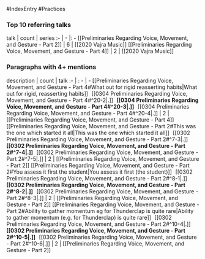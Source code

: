 #IndexEntry #Practices

### Top 10 referring talks
talk | count | series
:- | - |: -
[[Preliminaries Regarding Voice, Movement, and Gesture - Part 2]] | 6 | [[2020 Vajra Music]]
[[Preliminaries Regarding Voice, Movement, and Gesture - Part 4]] | 2 | [[2020 Vajra Music]]

### Paragraphs with 4+ mentions
description | count | talk
:- | : - | -
[[Preliminaries Regarding Voice, Movement, and Gesture - Part 4#What out for rigid reasserting habits\|What out for rigid, reasserting habits]] &nbsp;&nbsp;[[0304 Preliminaries Regarding Voice, Movement, and Gesture - Part 4#^20-2\|.]] &nbsp; **[[0304 Preliminaries Regarding Voice, Movement, and Gesture - Part 4#^20-3\|.]]** &nbsp; [[0304 Preliminaries Regarding Voice, Movement, and Gesture - Part 4#^20-4\|.]] | 2 | [[Preliminaries Regarding Voice, Movement, and Gesture - Part 4]]
[[Preliminaries Regarding Voice, Movement, and Gesture - Part 2#This was the one which started it all\|This was the one which started it all]] &nbsp;&nbsp;[[0302 Preliminaries Regarding Voice, Movement, and Gesture - Part 2#^7-3\|.]] &nbsp; **[[0302 Preliminaries Regarding Voice, Movement, and Gesture - Part 2#^7-4\|.]]** &nbsp; [[0302 Preliminaries Regarding Voice, Movement, and Gesture - Part 2#^7-5\|.]] | 2 | [[Preliminaries Regarding Voice, Movement, and Gesture - Part 2]]
[[Preliminaries Regarding Voice, Movement, and Gesture - Part 2#You assess it first the student\|You assess it first (the student)]] &nbsp;&nbsp;[[0302 Preliminaries Regarding Voice, Movement, and Gesture - Part 2#^8-1\|.]] &nbsp; **[[0302 Preliminaries Regarding Voice, Movement, and Gesture - Part 2#^8-2\|.]]** &nbsp; [[0302 Preliminaries Regarding Voice, Movement, and Gesture - Part 2#^8-3\|.]] | 2 | [[Preliminaries Regarding Voice, Movement, and Gesture - Part 2]]
[[Preliminaries Regarding Voice, Movement, and Gesture - Part 2#Ability to gather momentum eg for Thunderclap is quite rare\|Ability to gather momentum (e.g. for Thunderclap) is quite rare]] &nbsp;&nbsp;[[0302 Preliminaries Regarding Voice, Movement, and Gesture - Part 2#^10-4\|.]] &nbsp; **[[0302 Preliminaries Regarding Voice, Movement, and Gesture - Part 2#^10-5\|.]]** &nbsp; [[0302 Preliminaries Regarding Voice, Movement, and Gesture - Part 2#^10-6\|.]] | 2 | [[Preliminaries Regarding Voice, Movement, and Gesture - Part 2]]


